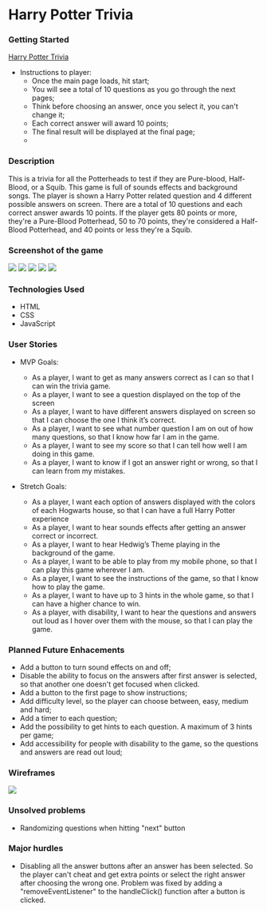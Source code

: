 # Harry Potter Trivia


### Getting Started

[Harry Potter Trivia](https://justaples.github.io/Harry-Potter-Trivia/)

- Instructions to player:
    - Once the main page loads, hit start;
    - You will see a total of 10 questions as you go through the next pages;
    - Think before choosing an answer, once you select it, you can't change it;
    - Each correct answer will award 10 points;
    - The final result will be displayed at the final page;
    - 
### Description

This is a trivia for all the Potterheads to test if they are Pure-blood, Half- Blood, or a Squib. This game is full of sounds effects and background songs. The player is shown a Harry Potter related question and 4 different possible answers on screen. There are a total of 10 questions and each correct answer awards 10 points. If the player gets 80 points or more, they're a Pure-Blood Potterhead, 50 to 70 points, they're considered a Half-Blood Potterhead, and 40 points or less they're a Squib. 


### Screenshot of the game

<IMG SRC = "./images/ReadmePics/Start Page of Trivia.png">
<IMG SRC = "./images/ReadmePics/Questions page of trivia.png">
<IMG SRC = "./images/ReadmePics/Eng page of trivia - High Score.png">
<IMG SRC = "./images/ReadmePics/End page of trivia - Medium Score.png">
<IMG SRC = "./images/ReadmePics/End page of trivia - Low Score.png">


### Technologies Used
- HTML
- CSS
- JavaScript

### User Stories

- MVP Goals: 

    - As a player, I want to get as many answers correct as I can so that I can win the trivia game.
    -	As a player, I want to see a question displayed on the top of the screen
    -	As a player, I want to have different answers displayed on screen so that I can choose the one I think it’s correct.
    -	As a player, I want to see what number question I am on out of how many questions, so that I know how far I am in the game.
    -	As a player, I want to see my score so that I can tell how well I am doing in this game.
    -	As a player, I want to know if I got an answer right or wrong, so that I can learn from my mistakes.


- Stretch Goals:

    - As a player, I want each option of answers displayed with the colors of each Hogwarts house, so that I can have a full Harry Potter experience
    -	As a player, I want to hear sounds effects after getting an answer correct or incorrect.
    -	As a player, I want to hear Hedwig’s Theme playing in the background of the game.
    -   As a player, I want to be able to play from my mobile phone, so that I can play this game wherever I am.
    -	As a player, I want to see the instructions of the game, so that I know how to play the game.
    -	As a player, I want to have up to 3 hints in the whole game, so that I can have a higher chance to win.
    -	As a player, with disability, I want to hear the questions and answers out loud as I hover over them with the mouse, so that I can play the game.


### Planned Future Enhacements

- Add a button to turn sound effects on and off;
- Disable the ability to focus on the answers after first answer is selected, so that another one doesn't get focused when clicked.
- Add a button to the first page to show instructions;
- Add difficulty level, so the player can choose between, easy, medium and hard;
- Add a timer to each question;
- Add the possibility to get hints to each question. A maximum of 3 hints per game;
- Add accessibility for people with disability to the game, so the questions and answers are read out loud;


### Wireframes

<IMG SRC = "./images/ReadmePics/UPLOAD THIS First Page - Trivia Question.png">


### Unsolved problems 

- Randomizing questions when hitting "next" button


### Major hurdles

- Disabling all the answer buttons after an answer has been selected. So the player can't cheat and get extra points or select the right answer after choosing the wrong one. Problem was fixed by adding a "removeEventListener" to the handleClick() function after a button is clicked.
    
